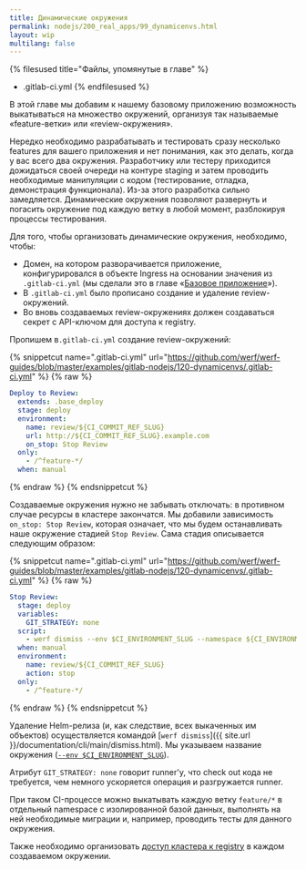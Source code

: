 ```yaml
---
title: Динамические окружения
permalink: nodejs/200_real_apps/99_dynamicenvs.html
layout: wip
multilang: false
---
```


{% filesused title="Файлы, упомянутые в главе" %}
- .gitlab-ci.yml
{% endfilesused %}

В этой главе мы добавим к нашему базовому приложению возможность выкатываться на множество окружений, организуя так называемые «feature-ветки» или «review-окружения».

Нередко необходимо разрабатывать и тестировать сразу несколько features для вашего приложения и нет понимания, как это делать, когда у вас всего два окружения. Разработчику или тестеру приходится дожидаться своей очереди на контуре staging и затем проводить необходимые манипуляции с кодом (тестирование, отладка, демонстрация функционала). Из-за этого разработка сильно замедляется. Динамические окружения позволяют развернуть и погасить окружение под каждую ветку в любой момент, разблокируя процессы тестирования.

Для того, чтобы организовать динамические окружения, необходимо, чтобы:

* Домен, на котором разворачивается приложение, конфигурировался в объекте Ingress на основании значения из `.gitlab-ci.yml` (мы сделали это в главе «[Базовое приложение](020_basic.html)»).
* В `.gitlab-ci.yml` было прописано создание и удаление review-окружений.
* Во вновь создаваемых review-окружениях должен создаваться секрет с API-ключом для доступа к registry.

Пропишем в`.gitlab-ci.yml` создание review-окружений:

{% snippetcut name=".gitlab-ci.yml" url="https://github.com/werf/werf-guides/blob/master/examples/gitlab-nodejs/120-dynamicenvs/.gitlab-ci.yml" %}
{% raw %}
```yaml
Deploy to Review:
  extends: .base_deploy
  stage: deploy
  environment:
    name: review/${CI_COMMIT_REF_SLUG}
    url: http://${CI_COMMIT_REF_SLUG}.example.com
    on_stop: Stop Review
  only:
    - /^feature-*/
  when: manual
```
{% endraw %}
{% endsnippetcut %}

Создаваемые окружения нужно не забывать отключать: в противном случае ресурсы в кластере закончатся. Мы добавили зависимость `on_stop: Stop Review`, которая означает, что мы будем останавливать наше окружение стадией `Stop Review`. Сама стадия описывается следующим образом:

{% snippetcut name=".gitlab-ci.yml" url="https://github.com/werf/werf-guides/blob/master/examples/gitlab-nodejs/120-dynamicenvs/.gitlab-ci.yml" %}
{% raw %}
```yaml
Stop Review:
  stage: deploy
  variables:
    GIT_STRATEGY: none
  script:
    - werf dismiss --env $CI_ENVIRONMENT_SLUG --namespace ${CI_ENVIRONMENT_SLUG} --with-namespace
  when: manual
  environment:
    name: review/${CI_COMMIT_REF_SLUG}
    action: stop
  only:
    - /^feature-*/
```
{% endraw %}
{% endsnippetcut %}

Удаление Helm-релиза (и, как следствие, всех выкаченных им объектов) осуществляется командой [`werf dismiss`]({{ site.url }}/documentation/cli/main/dismiss.html). Мы указываем название окружения ([`--env $CI_ENVIRONMENT_SLUG`](https://docs.gitlab.com/ee/ci/environments/#environment-variables-and-runner)).

Атрибут `GIT_STRATEGY: none` говорит runner'у, что check out кода не требуется, чем немного ускоряется операция и разгружается runner.

При таком CI-процессе можно выкатывать каждую ветку `feature/*` в отдельный namespace с изолированной базой данных, выполнять на ней необходимые миграции и, например, проводить тесты для данного окружения.

Также необходимо организовать [доступ кластера к registry](020_basic/20_iac.html#registryaccess) в каждом создаваемом окружении.


